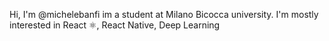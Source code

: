 Hi, I'm @michelebanfi im a student at Milano Bicocca university. I'm mostly interested in React ⚛️, React Native, Deep Learning

<!---
michelebanfi/michelebanfi is a ✨ special ✨ repository because its `README.md` (this file) appears on your GitHub profile.
You can click the Preview link to take a look at your changes.
--->
